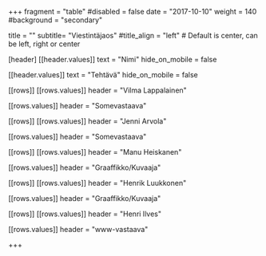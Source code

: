 +++
fragment = "table"
#disabled = false
date = "2017-10-10"
weight = 140
#background = "secondary"

title = ""
subtitle= "Viestintäjaos"
#title_align = "left" # Default is center, can be left, right or center


[header]
[[header.values]]
text = "Nimi"
hide_on_mobile = false

[[header.values]]
text = "Tehtävä"
hide_on_mobile = false

[[rows]]
[[rows.values]]
header = "Vilma Lappalainen"

[[rows.values]]
header = "Somevastaava"

[[rows]]
[[rows.values]]
header = "Jenni Arvola"

[[rows.values]]
header = "Somevastaava"

[[rows]]
[[rows.values]]
header = "Manu Heiskanen"

[[rows.values]]
header = "Graaffikko/Kuvaaja"

[[rows]]
[[rows.values]]
header = "Henrik Luukkonen"

[[rows.values]]
header = "Graaffikko/Kuvaaja"

[[rows]]
[[rows.values]]
header = "Henri Ilves"

[[rows.values]]
header = "www-vastaava"

+++
